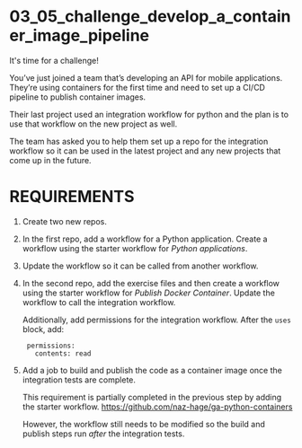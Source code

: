 # 03_05_challenge_develop_a_container_image_pipeline
It's time for a challenge!

You’ve just joined a team that’s developing an API for mobile applications.  They’re using containers for the first time and need to set up a CI/CD pipeline to publish container images.

Their last project used an integration workflow for python and the plan is to use that workflow on the new project as well.

The team has asked you to help them set up a repo for the integration workflow so it can be used in the latest project and any new projects that come up in the future.

# REQUIREMENTS
1. Create two new repos.
1. In the first repo, add a workflow for a Python application.  Create a workflow using the starter workflow for *Python applications*.
1. Update the workflow so it can be called from another workflow.
1. In the second repo, add the exercise files and then create a workflow using the starter workflow for *Publish Docker Container*.  Update the workflow to call the integration workflow.

    Additionally, add permissions for the integration workflow.  After the `uses` block, add:

        permissions:
          contents: read

1. Add a job to build and publish the code as a container image once the integration tests are complete.

    This requirement is partially completed in the previous step by adding the starter workflow.
        https://github.com/naz-hage/ga-python-containers

    However, the workflow still needs to be modified so the build and publish steps run _after_ the integration tests.

